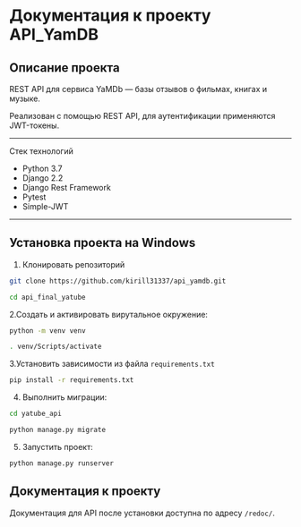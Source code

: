 Документация к проекту API_YamDB
=====

Описание проекта
----------
REST API для сервиса YaMDb — базы отзывов о фильмах, книгах и музыке.

Реализован с помощью REST API, для аутентификации применяются JWT-токены.

----------
Стек технологий
* Python 3.7
* Django 2.2
* Django Rest Framework
* Pytest
* Simple-JWT
----------
Установка проекта на Windows
----------
1. Клонировать репозиторий
```bash
git clone https://github.com/kirill31337/api_yamdb.git

cd api_final_yatube
```
2.Создать и активировать вирутальное окружение:
```bash
python -m venv venv

. venv/Scripts/activate
```
3.Установить зависимости из файла ```requirements.txt```
```bash
pip install -r requirements.txt
```
4. Выполнить миграции:
```bash
cd yatube_api

python manage.py migrate
```
5. Запустить проект:
```bash
python manage.py runserver
```
Документация к проекту
----------
Документация для API после установки доступна по адресу ```/redoc/```.
